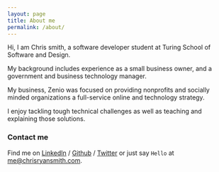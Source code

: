 ```yaml
---
layout: page
title: About me
permalink: /about/
---
```


Hi, I am Chris smith, a software developer student at Turing School of Software and Design.

My background includes experience as a small business owner, and a government and business technology manager.

My business, Zenio was focused on providing nonprofits and socially minded organizations a full-service online and technology strategy.

I enjoy tackling tough technical challenges as well as teaching and explaining those solutions.

### Contact me

Find me on [LinkedIn][linkedin] / [Github][github] / [Twitter][Twitter] or just say `Hello` at
[me@chrisryansmith.com](me@chrisryansmith.com).

[github]: https://github.com/iamchrissmith
[linkedin]: https://www.linkedin.com/in/iamchrisryansmith/
[twitter]: https://twitter.com/iamchrissmith
